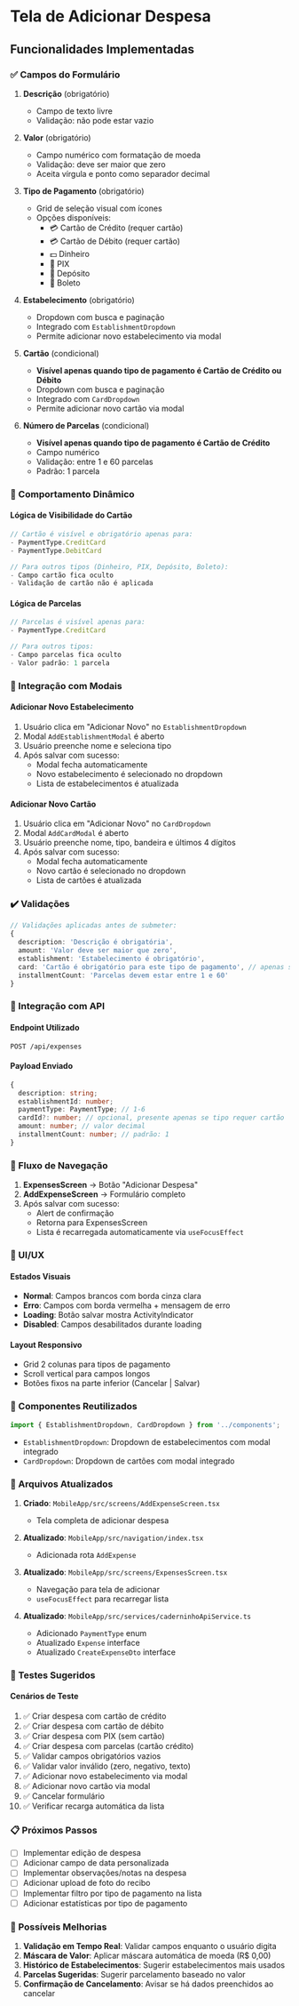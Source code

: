 # Tela de Adicionar Despesa

## Funcionalidades Implementadas

### ✅ Campos do Formulário

1. **Descrição** (obrigatório)
   - Campo de texto livre
   - Validação: não pode estar vazio

2. **Valor** (obrigatório)
   - Campo numérico com formatação de moeda
   - Validação: deve ser maior que zero
   - Aceita vírgula e ponto como separador decimal

3. **Tipo de Pagamento** (obrigatório)
   - Grid de seleção visual com ícones
   - Opções disponíveis:
     - 💳 Cartão de Crédito (requer cartão)
     - 💳 Cartão de Débito (requer cartão)
     - 💵 Dinheiro
     - 📱 PIX
     - 🏦 Depósito
     - 🧾 Boleto

4. **Estabelecimento** (obrigatório)
   - Dropdown com busca e paginação
   - Integrado com `EstablishmentDropdown`
   - Permite adicionar novo estabelecimento via modal

5. **Cartão** (condicional)
   - **Visível apenas quando tipo de pagamento é Cartão de Crédito ou Débito**
   - Dropdown com busca e paginação
   - Integrado com `CardDropdown`
   - Permite adicionar novo cartão via modal

6. **Número de Parcelas** (condicional)
   - **Visível apenas quando tipo de pagamento é Cartão de Crédito**
   - Campo numérico
   - Validação: entre 1 e 60 parcelas
   - Padrão: 1 parcela

### 🔄 Comportamento Dinâmico

#### Lógica de Visibilidade do Cartão
```typescript
// Cartão é visível e obrigatório apenas para:
- PaymentType.CreditCard
- PaymentType.DebitCard

// Para outros tipos (Dinheiro, PIX, Depósito, Boleto):
- Campo cartão fica oculto
- Validação de cartão não é aplicada
```

#### Lógica de Parcelas
```typescript
// Parcelas é visível apenas para:
- PaymentType.CreditCard

// Para outros tipos:
- Campo parcelas fica oculto
- Valor padrão: 1 parcela
```

### 🎯 Integração com Modais

#### Adicionar Novo Estabelecimento
1. Usuário clica em "Adicionar Novo" no `EstablishmentDropdown`
2. Modal `AddEstablishmentModal` é aberto
3. Usuário preenche nome e seleciona tipo
4. Após salvar com sucesso:
   - Modal fecha automaticamente
   - Novo estabelecimento é selecionado no dropdown
   - Lista de estabelecimentos é atualizada

#### Adicionar Novo Cartão
1. Usuário clica em "Adicionar Novo" no `CardDropdown`
2. Modal `AddCardModal` é aberto
3. Usuário preenche nome, tipo, bandeira e últimos 4 dígitos
4. Após salvar com sucesso:
   - Modal fecha automaticamente
   - Novo cartão é selecionado no dropdown
   - Lista de cartões é atualizada

### ✔️ Validações

```typescript
// Validações aplicadas antes de submeter:
{
  description: 'Descrição é obrigatória',
  amount: 'Valor deve ser maior que zero',
  establishment: 'Estabelecimento é obrigatório',
  card: 'Cartão é obrigatório para este tipo de pagamento', // apenas se requiresCard
  installmentCount: 'Parcelas devem estar entre 1 e 60'
}
```

### 📡 Integração com API

#### Endpoint Utilizado
```
POST /api/expenses
```

#### Payload Enviado
```typescript
{
  description: string;
  establishmentId: number;
  paymentType: PaymentType; // 1-6
  cardId?: number; // opcional, presente apenas se tipo requer cartão
  amount: number; // valor decimal
  installmentCount: number; // padrão: 1
}
```

### 🔄 Fluxo de Navegação

1. **ExpensesScreen** → Botão "Adicionar Despesa"
2. **AddExpenseScreen** → Formulário completo
3. Após salvar com sucesso:
   - Alert de confirmação
   - Retorna para ExpensesScreen
   - Lista é recarregada automaticamente via `useFocusEffect`

### 🎨 UI/UX

#### Estados Visuais
- **Normal**: Campos brancos com borda cinza clara
- **Erro**: Campos com borda vermelha + mensagem de erro
- **Loading**: Botão salvar mostra ActivityIndicator
- **Disabled**: Campos desabilitados durante loading

#### Layout Responsivo
- Grid 2 colunas para tipos de pagamento
- Scroll vertical para campos longos
- Botões fixos na parte inferior (Cancelar | Salvar)

### 📱 Componentes Reutilizados

```typescript
import { EstablishmentDropdown, CardDropdown } from '../components';
```

- `EstablishmentDropdown`: Dropdown de estabelecimentos com modal integrado
- `CardDropdown`: Dropdown de cartões com modal integrado

### 🔧 Arquivos Atualizados

1. **Criado**: `MobileApp/src/screens/AddExpenseScreen.tsx`
   - Tela completa de adicionar despesa

2. **Atualizado**: `MobileApp/src/navigation/index.tsx`
   - Adicionada rota `AddExpense`

3. **Atualizado**: `MobileApp/src/screens/ExpensesScreen.tsx`
   - Navegação para tela de adicionar
   - `useFocusEffect` para recarregar lista

4. **Atualizado**: `MobileApp/src/services/caderninhoApiService.ts`
   - Adicionado `PaymentType` enum
   - Atualizado `Expense` interface
   - Atualizado `CreateExpenseDto` interface

### 🧪 Testes Sugeridos

#### Cenários de Teste
1. ✅ Criar despesa com cartão de crédito
2. ✅ Criar despesa com cartão de débito
3. ✅ Criar despesa com PIX (sem cartão)
4. ✅ Criar despesa com parcelas (cartão crédito)
5. ✅ Validar campos obrigatórios vazios
6. ✅ Validar valor inválido (zero, negativo, texto)
7. ✅ Adicionar novo estabelecimento via modal
8. ✅ Adicionar novo cartão via modal
9. ✅ Cancelar formulário
10. ✅ Verificar recarga automática da lista

### 📋 Próximos Passos

- [ ] Implementar edição de despesa
- [ ] Adicionar campo de data personalizada
- [ ] Implementar observações/notas na despesa
- [ ] Adicionar upload de foto do recibo
- [ ] Implementar filtro por tipo de pagamento na lista
- [ ] Adicionar estatísticas por tipo de pagamento

### 🐛 Possíveis Melhorias

1. **Validação em Tempo Real**: Validar campos enquanto o usuário digita
2. **Máscara de Valor**: Aplicar máscara automática de moeda (R$ 0,00)
3. **Histórico de Estabelecimentos**: Sugerir estabelecimentos mais usados
4. **Parcelas Sugeridas**: Sugerir parcelamento baseado no valor
5. **Confirmação de Cancelamento**: Avisar se há dados preenchidos ao cancelar

